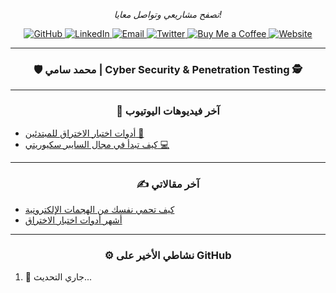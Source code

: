 <!-- Social Section -->
<p align="center">
  <i>تصفح مشاريعي وتواصل معايا!</i>

<p align="center">
  <a href="https://github.com/your-username">
    <img src="https://img.icons8.com/material-outlined/30/689d6a/source-code.png" title="GitHub"/>
  </a>
  <a href="https://www.linkedin.com/in/your-profile">
    <img src="https://img.icons8.com/material-outlined/30/689d6a/linkedin.png" title="LinkedIn"/>
  </a>
  <a href="mailto:your-email@example.com">
    <img src="https://img.icons8.com/ios-glyphs/30/689d6a/physics.png" title="Email"/>
  </a>
  <a href="https://twitter.com/your-twitter">
    <img src="https://img.icons8.com/material-outlined/30/689d6a/twitter.png" title="Twitter"/>
  </a>
  <a href="https://www.buymeacoffee.com/your-username">
    <img src="https://img.icons8.com/material-outlined/30/689d6a/cafe.png" title="Buy Me a Coffee"/>
  </a>
  <a href="https://your-portfolio.com">
    <img src="https://img.icons8.com/material-outlined/30/689d6a/geography.png" title="Website"/>
  </a>
</p>

---

<h3 align="center">🛡️ محمد سامي | Cyber Security & Penetration Testing 🕵️</h3>

---

<h3 align="center">🎥 آخر فيديوهات اليوتيوب</h3>

<!-- YOUTUBE:START -->
- [أدوات اختبار الاختراق للمبتدئين 🔧](https://www.youtube.com/watch?v=dummy)
- [كيف تبدأ في مجال السايبر سكيوريتي 💻](https://www.youtube.com/watch?v=dummy)
<!-- YOUTUBE:END -->

---

<h3 align="center">✍️ آخر مقالاتي</h3>

<!-- ARTICLES:START -->
- [كيف تحمي نفسك من الهجمات الإلكترونية](https://medium.com/@your-medium)
- [أشهر أدوات اختبار الاختراق](https://medium.com/@your-medium)
<!-- ARTICLES:END -->

---

<h3 align="center">⚙️ نشاطي الأخير على GitHub</h3>

<!--START_SECTION:activity-->
1. 🔧 جاري التحديث...
<!--END_SECTION:activity-->

